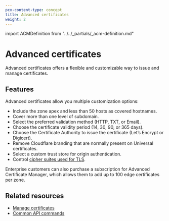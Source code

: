 ```yaml
---
pcx-content-type: concept
title: Advanced certificates
weight: 2
---
```


import ACMDefinition from "../../\_partials/\_acm-definition.md"

# Advanced certificates

Advanced certificates offers a flexible and customizable way to issue and manage certificates.

<ACMDefinition/>

## Features

Advanced certificates allow you multiple customization options:

*   Include the zone apex and less than 50 hosts as covered hostnames.
*   Cover more than one level of subdomain.
*   Select the preferred validation method (HTTP, TXT, or Email).
*   Choose the certificate validity period (14, 30, 90, or 365 days).
*   Choose the Certificate Authority to issue the certificate (Let’s Encrypt or Digicert).
*   Remove Cloudflare branding that are normally present on Universal certificates.
*   Select a custom trust store for origin authentication.
*   Control [cipher suites used for TLS](/ssl/ssl-tls/cipher-suites/#disable-cipher-suites).

<Aside type="note">

Enterprise customers can also purchase a subscription for Advanced Certificate Manager, which allows them to add up to 100 edge certificates per zone.

</Aside>

## Related resources

*   [Manage certificates](/ssl/manage-certificates/)
*   [Common API commands](/ssl/api-commands/)
